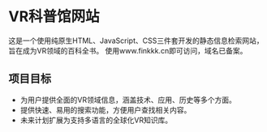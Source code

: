# VR科普馆网站

这是一个使用纯原生HTML、JavaScript、CSS三件套开发的静态信息检索网站，旨在成为VR领域的百科全书。
使用www.finkkk.cn即可访问，域名已备案。

## 项目目标

- 为用户提供全面的VR领域信息，涵盖技术、应用、历史等多个方面。
- 提供快速、易用的搜索功能，方便用户查找相关内容。
- 未来计划扩展为支持多语言的全球化VR知识库。
